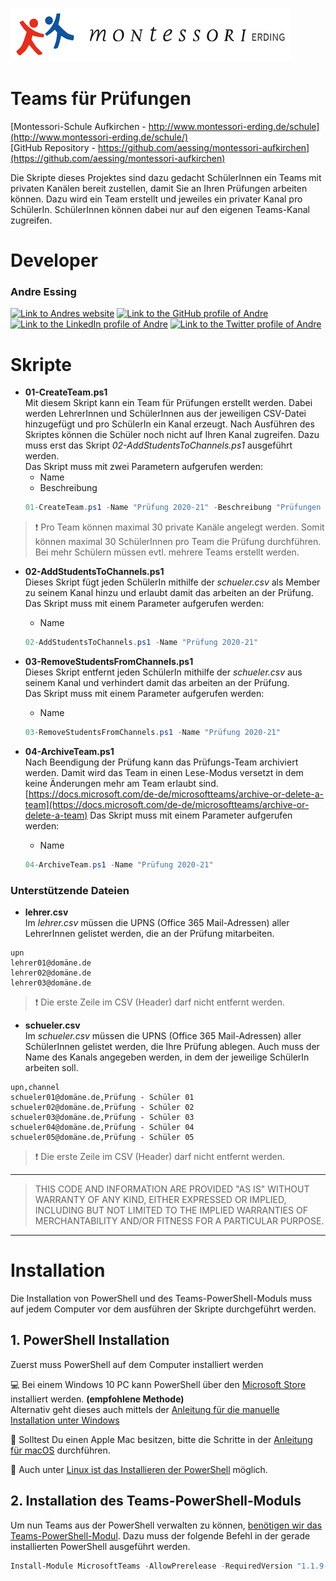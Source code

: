 ![Montessori Erding Logo](../.media/logo.png)

# Teams für Prüfungen

[Montessori-Schule Aufkirchen - http://www.montessori-erding.de/schule](http://www.montessori-erding.de/schule/)  
[GitHub Repository - https://github.com/aessing/montessori-aufkirchen](https://github.com/aessing/montessori-aufkirchen)

Die Skripte dieses Projektes sind dazu gedacht SchülerInnen ein Teams mit privaten Kanälen bereit zustellen, damit Sie an Ihren Prüfungen arbeiten können. Dazu wird ein Team erstellt und jeweiles ein privater Kanal pro SchülerIn. SchülerInnen können dabei nur auf den eigenen Teams-Kanal zugreifen.

# Developer

### Andre Essing
[<img alt="Link to Andres website" src="https://img.shields.io/static/v1?label=My%20website&message=Visit%20me&labelColor=56B7E6&logoColor=ffffff&style=for-the-badge&logo=microsoft-edge" />](https://www.andre-essing.de)
[<img alt="Link to the GitHub profile of Andre" src="https://img.shields.io/static/v1?label=GitHub&message=Follow%20me&labelColor=181717&logoColor=ffffff&style=for-the-badge&logo=GitHub" />](https://github.com/aessing) 
[<img alt="Link to the LinkedIn profile of Andre" src="https://img.shields.io/static/v1?label=LinkedIn&message=Follow%20me&labelColor=0077B5&logoColor=ffffff&style=for-the-badge&logo=linkedin" />](https://www.linkedin.com/in/aessing/)
[<img alt="Link to the Twitter profile of Andre" src="https://img.shields.io/static/v1?label=Twitter&message=Follow%20me&labelColor=1DA1F2&logoColor=ffffff&style=for-the-badge&logo=twitter" />](https://twitter.com/aessing)

# Skripte

- __01-CreateTeam.ps1__  
Mit diesem Skript kann ein Team für Prüfungen erstellt werden. Dabei werden LehrerInnen und SchülerInnen aus der jeweiligen CSV-Datei hinzugefügt und pro SchülerIn ein Kanal erzeugt. Nach Ausführen des Skriptes können die Schüler noch nicht auf Ihren Kanal zugreifen. Dazu muss erst das Skript _02-AddStudentsToChannels.ps1_ ausgeführt werden.  
Das Skript muss mit zwei Parametern aufgerufen werden:  
  - Name  
  - Beschreibung  
  ```PowerShell
  01-CreateTeam.ps1 -Name "Prüfung 2020-21" -Beschreibung "Prüfungen im Jahrgang 2020/21"
  ```
> :exclamation: Pro Team können maximal 30 private Kanäle angelegt werden. Somit können maximal 30 SchülerInnen pro Team die Prüfung durchführen. Bei mehr Schülern müssen evtl. mehrere Teams erstellt werden.

- __02-AddStudentsToChannels.ps1__  
Dieses Skript fügt jeden SchülerIn mithilfe der _schueler.csv_ als Member zu seinem Kanal hinzu und erlaubt damit das arbeiten an der Prüfung.  
Das Skript muss mit einem Parameter aufgerufen werden:  
  - Name  
  ```PowerShell
  02-AddStudentsToChannels.ps1 -Name "Prüfung 2020-21"
  ```

- __03-RemoveStudentsFromChannels.ps1__  
Dieses Skript entfernt jeden SchülerIn mithilfe der _schueler.csv_ aus seinem Kanal und verhindert damit das arbeiten an der Prüfung.  
Das Skript muss mit einem Parameter aufgerufen werden:  
  - Name  
  ```PowerShell
  03-RemoveStudentsFromChannels.ps1 -Name "Prüfung 2020-21"
  ```

- __04-ArchiveTeam.ps1__  
Nach Beendigung der Prüfung kann das Prüfungs-Team archiviert werden. Damit wird das Team in einen Lese-Modus versetzt in dem keine Änderungen mehr am Team erlaubt sind. [https://docs.microsoft.com/de-de/microsoftteams/archive-or-delete-a-team](https://docs.microsoft.com/de-de/microsoftteams/archive-or-delete-a-team)
Das Skript muss mit einem Parameter aufgerufen werden:  
  - Name
  ```PowerShell
  04-ArchiveTeam.ps1 -Name "Prüfung 2020-21"
  ```

### Unterstützende Dateien

- __lehrer.csv__  
Im _lehrer.csv_ müssen die UPNS (Office 365 Mail-Adressen) aller LehrerInnen gelistet werden, die an der Prüfung mitarbeiten.  
```
upn
lehrer01@domäne.de
lehrer02@domäne.de
lehrer03@domäne.de
```
> :exclamation: Die erste Zeile im CSV (Header) darf nicht entfernt werden.


- __schueler.csv__  
Im _schueler.csv_ müssen die UPNS (Office 365 Mail-Adressen) aller SchülerInnen gelistet werden, die Ihre Prüfung ablegen. Auch muss der Name des Kanals angegeben werden, in dem der jeweilige SchülerIn arbeiten soll.  
```
upn,channel
schueler01@domäne.de,Prüfung - Schüler 01
schueler02@domäne.de,Prüfung - Schüler 02
schueler03@domäne.de,Prüfung - Schüler 03
schueler04@domäne.de,Prüfung - Schüler 04
schueler05@domäne.de,Prüfung - Schüler 05
```
> :exclamation: Die erste Zeile im CSV (Header) darf nicht entfernt werden.

---
> THIS CODE AND INFORMATION ARE PROVIDED "AS IS" WITHOUT WARRANTY OF ANY KIND, EITHER EXPRESSED OR IMPLIED, INCLUDING BUT NOT LIMITED TO THE IMPLIED WARRANTIES OF MERCHANTABILITY AND/OR FITNESS FOR A PARTICULAR PURPOSE.
---

# Installation

Die Installation von PowerShell und des Teams-PowerShell-Moduls muss auf jedem Computer vor dem ausführen der Skripte durchgeführt werden.

## 1. PowerShell Installation

Zuerst muss PowerShell auf dem Computer installiert werden

:computer: Bei einem Windows 10 PC kann PowerShell über den [Microsoft Store](https://www.microsoft.com/de-de/p/powershell/9mz1snwt0n5d?activetab=pivot:overviewtab) installiert werden. __(empfohlene Methode)__  
Alternativ geht dieses auch mittels der [Anleitung für die manuelle Installation unter Windows](https://docs.microsoft.com/de-de/powershell/scripting/install/installing-powershell-core-on-windows?view=powershell-7.1)

:apple: Solltest Du einen Apple Mac besitzen, bitte die Schritte in der [Anleitung für macOS](https://docs.microsoft.com/de-de/powershell/scripting/install/installing-powershell-core-on-macos?view=powershell-7.1) durchführen.

:penguin: Auch unter [Linux ist das Installieren der PowerShell](https://docs.microsoft.com/de-de/powershell/scripting/install/installing-powershell-core-on-linux?view=powershell-7.1) möglich.

## 2. Installation des Teams-PowerShell-Moduls
Um nun Teams aus der PowerShell verwalten zu können, [benötigen wir das Teams-PowerShell-Modul](https://docs.microsoft.com/de-de/MicrosoftTeams/teams-powershell-install). Dazu muss der folgende Befehl in der gerade installierten PowerShell ausgeführt werden.

```Powershell
Install-Module MicrosoftTeams -AllowPrerelease -RequiredVersion "1.1.9-preview" -Scope CurrentUser
```